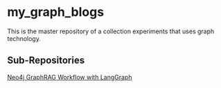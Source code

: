 # my_graph_blogs
This is the master repository of a collection experiments that uses graph technology.

## Sub-Repositories
[Neo4j GraphRAG Workflow with LangGraph](https://github.com/sgautam666/my_graph_blogs/tree/main/neo4j_rag_with_langGraph)
